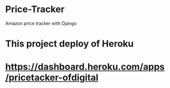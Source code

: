# Price-Tracker
Amazon price tracker with Django

# This project deploy of Heroku
# https://dashboard.heroku.com/apps/pricetacker-ofdigital
